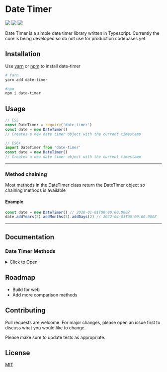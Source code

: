# Date Timer

[![](https://img.shields.io/npm/dm/date-timer?style=flat-square)](https://www.npmjs.com/package/date-timer)
[![](https://data.jsdelivr.com/v1/package/npm/date-timer/badge)](https://www.jsdelivr.com/package/npm/date-timer)
[![](https://img.shields.io/npm/l/date-timer?style=flat-square)](https://choosealicense.com/licenses/mit/)

Date Timer is a simple date timer library written in Typescript.
Currently the core is being developed so do not use for production codebases yet.

## Installation

Use [yarn](https://yarnpkg.com/) or [npm](https://npmjs.org) to install date-timer

```bash
# Yarn
yarn add date-timer

#npm
npm i date-timer
```

## Usage

```javascript
// ES5
const DateTimer = require('date-timer')
const date = new DateTimer()
// Creates a new date timer object with the current timestamp

// ES6+
import DateTimer from 'date-timer'
const date = new DateTimer()
// Creates a new date timer object with the current timestamp
```

---

### Method chaining

Most methods in the DateTimer class return the DateTimer object so chaining
methods is available

#### Example

```javascript
const date = new DateTimer() // 2020-01-01T00:00:00.000Z
date.addYears(2).addMonths(3).addDays(2) // 2022-04-03T00:00:00.000Z
```

---

## Documentation

### Date Timer Methods

<details>
  <summary>Click to Open</summary>

#### addYears(years: number): DateTimer

Adds years to the date.
Returns the DateTimer Object.

```javascript
const date = new DateTimer() // 2020-01-01
date.addYears(1) // 2021-01-01
```

---

#### addMonths(months: number): DateTimer

Adds months to the date.
Returns the DateTimer Object.

```javascript
const date = new DateTimer() // 2020-01-01
date.addMonth(1) // 2020-02-01
```

---

#### addWeeks(weeks: number): DateTimer

Adds weeks to the date.
Returns the DateTimer Object.

```javascript
const date = new DateTimer() // 2020-01-01
date.addWeeks(1) // 2020-01-08
```

---

#### addDays(days: number): DateTimer

Adds days to the date.
Returns the DateTimer Object.

```javascript
const date = new DateTimer() // 2020-01-01
date.addDays(1) // 2020-01-02
```

---

#### addHours(hours: number): DateTimer

Adds hours to the date.
Returns the DateTimer Object.

```javascript
const date = new DateTimer() // 2020-01-01T00:00:00.000Z
date.addHours(1) // 2020-01-01T01:00:00.000Z
```

---

#### addMinutes(minutes: number): DateTimer

Adds minutes to the date.
Returns the DateTimer Object.

```javascript
const date = new DateTimer() // 2020-01-01T00:00:00.000Z
date.addMinutes(1) // 2020-01-01T00:01:00.000Z
```

---

#### addSeconds(seconds: number): DateTimer

Adds seconds to the date.
Returns the DateTimer Object.

```javascript
const date = new DateTimer() // 2020-01-01T00:00:00.000Z
date.addSeconds(1) // 2020-01-01T00:00:01.000Z
```

#### addMilliseconds(seconds: number): DateTimer

Adds milliseconds to the date.
Returns the DateTimer Object.

```javascript
const date = new DateTimer() // 2020-01-01T00:00:00.000Z
date.addMilliseconds(1) // 2020-01-01T00:00:00.001Z
```

---

#### subYears(years: number): DateTimer

Subtracts years from the date.
Returns the DateTimer Object.

```javascript
const date = new DateTimer() // 2020-01-01
date.subYears(1) // 2019-01-01
```

---

#### subMonths(months: number): DateTimer

Subtracts months from the date.
Returns the DateTimer Object.

```javascript
const date = new DateTimer() // 2020-01-01
date.subMonths(1) // 2019-12-01
```

---

#### subWeeks(weeks: number): DateTimer

Subtracts weeks from the date.
Returns the DateTimer Object.

```javascript
const date = new DateTimer() // 2020-01-01
date.subWeeks(1) // 2019-12-25
```

---

#### subDays(days: number): DateTimer

Subtracts days from the date.
Returns the DateTimer Object.

```javascript
const date = new DateTimer() // 2020-01-01
date.subDays(1) // 2019-12-31
```

---

#### subHours(hours: number): DateTimer

Subtracts hours from the date.
Returns the DateTimer Object.

```javascript
const date = new DateTimer() // 2020-01-01T00:00:00.000Z
date.subHours(1) // 2019-12-31T23:00:00.000Z
```

---

#### subMinutes(minutes: number): DateTimer

Subtracts minutes from the date.
Returns the DateTimer Object.

```javascript
const date = new DateTimer() // 2020-01-01T00:00:00.000Z
date.subMinutes(1) // 2019-12-31T23:59:00.000Z
```

---

#### subSeconds(seconds: number): DateTimer

Subtracts seconds from the date.
Returns the DateTimer Object.

```javascript
const date = new DateTimer() // 2020-01-01T00:00:00.000Z
date.subSeconds(1) // 2019-12-31T23:59:59.000Z
```

#### subMilliseconds(seconds: number): DateTimer

Subtracts milliseconds from the date.
Returns the DateTimer Object.

```javascript
const date = new DateTimer() // 2020-01-01T00:00:00.000Z
date.subMilliseconds(1) // 2019-12-31T23:59:59.999Z
```

</details>

## Roadmap

- Build for web
- Add more comparison methods

## Contributing

Pull requests are welcome. For major changes, please open an issue first to discuss what you would like to change.

Please make sure to update tests as appropriate.

## License

[MIT](https://choosealicense.com/licenses/mit/)
